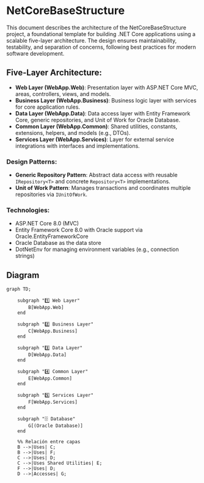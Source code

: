 # NetCoreBaseStructure
This document describes the architecture of the NetCoreBaseStructure project, a foundational template for building .NET Core applications using a scalable five-layer architecture. The design ensures maintainability, testability, and separation of concerns, following best practices for modern software development.

## Five-Layer Architecture:

- **Web Layer (WebApp.Web)**: Presentation layer with ASP.NET Core MVC, areas, controllers, views, and models.
- **Business Layer (WebApp.Business)**: Business logic layer with services for core application rules.
- **Data Layer (WebApp.Data)**: Data access layer with Entity Framework Core, generic repositories, and Unit of Work for Oracle Database.
- **Common Layer (WebApp.Common)**: Shared utilities, constants, extensions, helpers, and models (e.g., DTOs).
- **Services Layer (WebApp.Services)**: Layer for external service integrations with interfaces and implementations.

### Design Patterns:
- **Generic Repository Pattern**: Abstract data access with reusable `IRepository<T>` and concrete `Repository<T>` implementations.
- **Unit of Work Pattern**: Manages transactions and coordinates multiple repositories via `IUnitOfWork`.

### Technologies:
- ASP.NET Core 8.0 (MVC)
- Entity Framework Core 8.0 with Oracle support via Oracle.EntityFrameworkCore
- Oracle Database as the data store
- DotNetEnv for managing environment variables (e.g., connection strings)

## Diagram

```mermaid
graph TD;
    
    subgraph "1️⃣ Web Layer"
        B[WebApp.Web]
    end

    subgraph "2️⃣ Business Layer"
        C[WebApp.Business]
    end

    subgraph "3️⃣ Data Layer"
        D[WebApp.Data]
    end

    subgraph "4️⃣ Common Layer"
        E[WebApp.Common]
    end

    subgraph "5️⃣ Services Layer"
        F[WebApp.Services]
    end

    subgraph "🗄️ Database"
        G[(Oracle Database)]
    end

    %% Relación entre capas
    B -->|Uses| C;
    B -->|Uses| F;
    C -->|Uses| D;
    C -->|Uses Shared Utilities| E;
    F -->|Uses| D;
    D -->|Accesses| G;

```